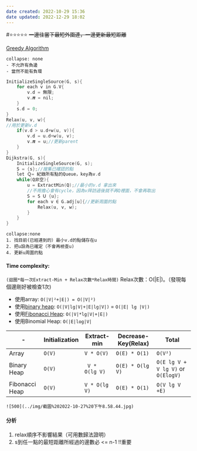 ```yaml
---
date created: 2022-10-29 15:36
date updated: 2022-12-29 18:02
---
```


#⭐️⭐️⭐️⭐️⭐️
~~一邊往當下最短外圍連，一邊更新最短距離~~

[Greedy Algorithm](../CH3%20Dynamic%20Programming/Greedy%20Algorithm.md)

```ad-attention
collapse: none
- 不允許有負邊
- 當然不能有負環
```

```C
InitializeSingleSource(G, s){
	for each v in G.V{
		v.d = 無限;
		v.𝝅 = nil;
	}
	s.d = 0;
}
Relax(u, v, w){
//用於更新v.d
	if(v.d > u.d+w(u, v)){
		v.d = u.d+w(u, v);
		v.𝝅 = u;//更新parent
	}
}
Dijkstra(G, s){
	InitializeSingleSource(G, s);
	S = {s};//搜集已確認的點
	let Ｑ= 紀錄所有點的Queue，key為v.d
	while(Q非空){
		u = ExtractMin(Q);//最小的v.d 拿出來
		//不用擔心會有cycle，因為v拜訪過後就不再Q裡面，不會再取出
		S = S 𝖴 {u};
		for each v ∈ G.adj[u]{//更新周圍的點
			Relax(u, v, w);
		}
	}
}
```

```ad-tip
collapse:none
1. 找目前(已經連到的）最小v.d的點儲存在u
2. 把u設為已確定（不會再檢查u)
4. 更新u周圍的點
```

#### Time complexity:

`(迴圈*每一次Extract-Min + Relax次數*Relax時間)`
Relax次數：O(|E|)。（發現每個邊剛好被檢查1次)

- 使用array: `O(|V|²+|E|) = O(|V|²)`
- 使用[binary heap](../../資料結構/CH5%20Tree%20and%20Binary%20Tree/CH5%20Tree%20and%20Binary%20Tree.md#Heap%20⭐️⭐️⭐️⭐️⭐️): `O(|V|lg|V|+|E|lg|V|)` = `O(|E| lg |V|)`
- 使用[Fibonacci Heap](../../資料結構/CH9%20Advanced%20Tree/Fibonacci%20Heap.md): `O(|V|*lg|V|+|E|)`
- 使用Binomial Heap: `O(|E|log|V|`

| -              | Initialization | Extract-min      | Decrease-Key(Relax) | Total                |
| -------------- | -------------- | ---------------- | ------------------- | -------------------- |
| Array          | `O(V)`         | `V * O(V)`       | ` O(E) * O(1)   `   | `O(V²)`              |
| Binary Heap    | ` O(V)  `      | `  V * O(lg V) ` | ` O(E) * O(lg V)  ` | `O(E lg V + V lg V)` or `O(ElogV)` |
| Fibonacci Heap | `O(V)`         | `V * O(lg V)`    | ` O(E) * O(1)  `    | `O(V lg V +E)`       |

```ad-example
![500](../img/截圖%202022-10-27%20下午8.58.44.jpg)
```

#### 分析

1. relax順序不影響結果（可用數歸法證明）
2. s到任一點的最短距離所經過的邊數必 <= n-1 !!重要
